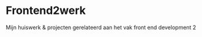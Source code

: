 Frontend2werk
=============
Mijn huiswerk & projecten gerelateerd aan het vak front end development 2
